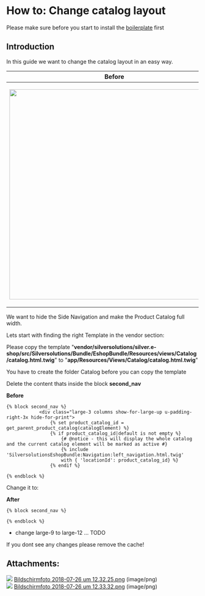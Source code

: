 #  How to: Change catalog layout 

Please make sure before you start to install the [boilerplate](Extending-the-frontend_23561043.html) first

## Introduction

In this guide we want to change the catalog layout in an easy way.

<table>
<thead>
<tr class="header">
<th>Before</th>
<th>After</th>
</tr>
</thead>
<tbody>
<tr>
<td><div class="content-wrapper">
<p><img src="attachments/23560224/23570985.png" class="confluence-embedded-image confluence-content-image-border" width="550" /></p>
</td>
<td><div class="content-wrapper">
<p><img src="attachments/23560224/23570986.png" class="confluence-embedded-image confluence-content-image-border" width="550" height="418" /></p>
</td>
</tr>
</tbody>
</table>

We want to hide the Side Navigation and make the Product Catalog full width.

Lets start with finding the right Template in the vendor section:

Please copy the template "**vendor/silversolutions/silver.e-shop/src/Silversolutions/Bundle/EshopBundle/Resources/views/Catalog/catalog.html.twig**" to "**app/Resources/Views/Catalog/catalog.html.twig**"

You have to create the folder Catalog before you can copy the template

Delete the content thats inside the block **second\_nav**

**Before**

``` 
{% block second_nav %}
            <div class="large-3 columns show-for-large-up u-padding-right-3x hide-for-print">
                {% set product_catalog_id = get_parent_product_catalog(catalogElement) %}
                {% if product_catalog_id|default is not empty %}
                    {# @notice - this will display the whole catalog and the current catalog element will be marked as active #}
                    {% include 'SilversolutionsEshopBundle:Navigation:left_navigation.html.twig'
                    with { 'locationId': product_catalog_id} %}
                {% endif %}
            
{% endblock %}
```

Change it to:

**After**

``` 
{% block second_nav %}
           
{% endblock %}
```

  - change large-9 to large-12 ... TODO

If you dont see any changes please remove the cache\!

## Attachments:

![](images/icons/bullet_blue.gif) [Bildschirmfoto 2018-07-26 um 12.32.25.png](attachments/23560224/23570985.png) (image/png)  
![](images/icons/bullet_blue.gif) [Bildschirmfoto 2018-07-26 um 12.33.32.png](attachments/23560224/23570986.png) (image/png)  

